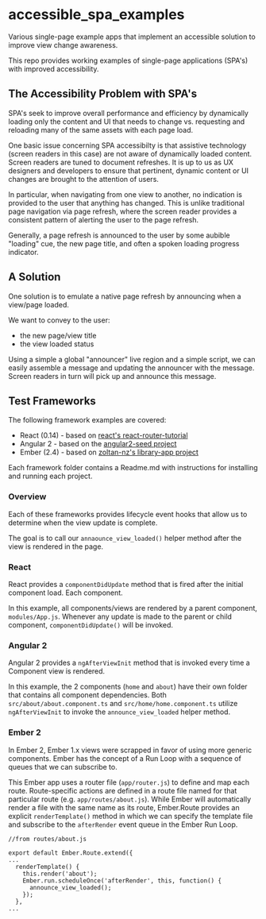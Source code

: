 # accessible_spa_examples
Various single-page example apps that implement an accessible solution to improve view change awareness.

This repo provides working examples of single-page applications (SPA's) with improved accessibility.

## The Accessibility Problem with SPA's

SPA's seek to improve overall performance and efficiency by dynamically loading only the content and UI that needs to change vs. requesting and reloading many of the same assets with each page load.

One basic issue concerning SPA accessibilty is that assistive technology (screen readers in this case) are not aware of dynamically loaded content. Screen readers are tuned to document refreshes. It is up to us as UX designers and developers to ensure that pertinent, dynamic content or UI changes are brought to the attention of users.

In particular, when navigating from one view to another, no indication is provided to the user that anything has changed. This is unlike traditional page navigation via page refresh, where the screen reader provides a consistent pattern of alerting the user to the page refresh.

Generally, a page refresh is announced to the user by some aubible "loading" cue, the new page title, and often a spoken loading progress indicator.


## A Solution

One solution is to emulate a native page refresh by announcing when a view/page loaded.

We want to convey to the user:
- the new page/view title
- the view loaded status

Using a simple a global "announcer" live region and a simple script, we can easily assemble a message and updating the announcer with the message. Screen readers in turn will pick up and announce this message.

## Test Frameworks

The following framework examples are covered:

- React (0.14) - based on <a href="https://github.com/reactjs/react-router-tutorial" target="gh">react's react-router-tutorial</a>
- Angular 2 - based on the <a href="https://github.com/mgechev/angular2-seed" target="gh">angular2-seed project</a>
- Ember (2.4) - based on <a href="https://github.com/zoltan-nz/library-app" target="gh">zoltan-nz's library-app project</a>

Each framework folder contains a Readme.md with instructions for installing and running each project.


### Overview

Each of these frameworks provides lifecycle event hooks that allow us to determine when the view update is complete.

The goal is to call our `annaounce_view_loaded()` helper method after the view is rendered in the page.

### React

React provides a `componentDidUpdate` method that is fired after the initial component load. Each component.

In this example, all components/views are rendered by a parent component, `modules/App.js`. Whenever any update is made to the parent or child component, `componentDidUpdate()` will be invoked.

### Angular 2

Angular 2 provides a `ngAfterViewInit` method that is invoked every time a Component view is rendered. 

In this example, the 2 components (`home` and `about`) have their own folder that contains all component dependencies. Both `src/about/about.component.ts` and `src/home/home.component.ts` utilize `ngAfterViewInit` to invoke the `announce_view_loaded` helper method.

### Ember 2

In Ember 2, Ember 1.x views were scrapped in favor of using more generic components. Ember has the concept of a Run Loop with a sequence of queues that we can subscribe to. 

This Ember app uses a router file (`app/router.js`) to define and map each route. Route-specific actions are defined in a route file named for that particular route (e.g. `app/routes/about.js`). While Ember will automatically render a file with the same name as its route, Ember.Route provides an explicit `renderTemplate()` method in which we can specify the template file and subscribe to the `afterRender` event queue in the Ember Run Loop.

```
//from routes/about.js

export default Ember.Route.extend({
...
  renderTemplate() {
    this.render('about');
    Ember.run.scheduleOnce('afterRender', this, function() {
      announce_view_loaded();
    });
  },
...
```

